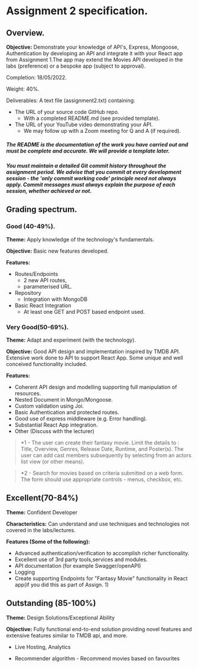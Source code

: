 # Assignment 2 specification.

## Overview.

__Objective:__ Demonstrate your knowledge of API's, Express, Mongoose, Authentication by developing an API and integrate it with your React app from Assignment 1.The app may extend the Movies API developed in the labs (preference) or a bespoke app (subject to approval).

Completion: 18/05/2022.

Weight: 40%.

Deliverables:
A text file (assignment2.txt) containing:

+ The URL of your source code GitHub repo.
     + With a completed README.md (see provided template).
+ The URL of your YouTube video demonstrating your API.
    + We may follow up with a Zoom meeting for Q and A (if required).

##### The README is the documentation of the work you have carried out and must be complete and accurate. We will provide a template later.

##### You must maintain a detailed Git commit history throughout the assignment period. We advise that you commit at every development session - the 'only commit working code' principle need not always apply. Commit messages must always explain the purpose of each session, whether achieved or not.

## Grading spectrum.

### Good (40-49%).
__Theme:__ Apply knowledge of the technology's fundamentals.

__Objective:__  Basic new features developed.

__Features:__
+ Routes/Endpoints
    + 2 new API routes,
    + parameterised URL.
+ Repository
    + Integration with MongoDB
+ Basic React Integration
    + At least one GET and POST based endpoint used.

### Very Good(50-69%).
__Theme:__ Adapt and experiment (with the technology).

__Objective:__ Good API design and implementation inspired by TMDB API. Extensive work done to API to support React App. Some unique and well conceived functionality included.

__Features:__

+ Coherent API design and modelling supporting full manipulation of resources.
+ Nested Document in Mongo/Mongoose.
+ Custom validation using Joi.
+ Basic Authentication and protected routes.
+ Good use of express middleware (e.g. Error handling).
+ Substantial React App integration.
+ Other (Discuss with the lecturer)

>*1 - The user can create their fantasy movie. Limit the details to : 
Title, Overview, Genres, Release Date, Runtime, and Poster(s). The user can add cast members subsequently by selecting from an actors list view (or other means).

>*2 - Search for movies based on criteria submitted on a web form. The form should use appropriate controls - menus, checkbox, etc.

## Excellent(70-84%)

**Theme:** Confident Developer

**Characteristics:** Can understand and use techniques and technologies not covered in the labs/lectures.

**Features (Some of the following):**

- Advanced authentication/verification to accomplish richer functionality.
- Excellent use of 3rd party tools,services and modules.
- API documentation (for example Swagger/openAPI)
- Logging
- Create supporting  Endpoints for "Fantasy Movie" functionality in React app(if you did this as part of Assign. 1)

##  Outstanding (85-100%)
__Theme:__ Design Solutions/Exceptional Ability

__Objective:__  Fully functional end-to-end solution providing novel features and extensive features similar to TMDB api, and more.

+ Live Hosting, Analytics

+ Recommender algorithm - Recommend movies based on favourites



